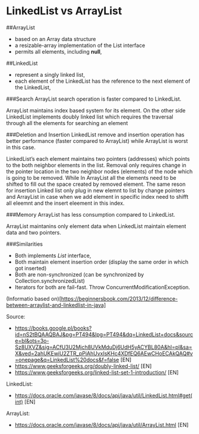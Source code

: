 # LinkedList vs ArrayList


##ArrayList
- based on an Array data structure
- a resizable-array implementation of the List interface
- permits all elements, including **null**, 

##LinkedList
-  represent a singly linked list,
-  each element of the LinkedList has the reference to the next element of the LinkedList,


###Search
ArrayList search operation is faster compared to LinkedList. 
 
ArrayList maintains index based system for its element. On the other side LinkedList implements doubly linked list which requires the traversal through all the elements for searching an element


###Deletion and Insertion
LinkedList remove and insertion operation has better performance (faster compared to ArrayList) while ArrayList is worst in this case.

LinkedList’s each element maintains two pointers (addresses) which points to the both neighbor elements in the list. Removal only requires change in the pointer location in the two neighbor nodes (elements) of the node which is going to be removed. While In ArrayList all the elements need to be shifted to fill out the space created by removed element. The same reson for insertion Linked list only plug in new elemnt to list by change pointers and ArrayList in case when we add element in specific index need to shifft all eleemnt and the insert eleement in this index.

###Memory
ArrayList has less consumption compared to LinkedList.

ArrayList maintanins only element data when LinkedList maintain element data and two pointers.

###Similarities
- Both implements *List* interface,
- Both maintain element insertion order (display the same order in which got inserted)
- Both are non-synchronized (can be synchronized by Collection.synchronizedList)
- Iterators for both are fail-fast. Throw  ConcurrentModificationException.

(Informatio based on)[https://beginnersbook.com/2013/12/difference-between-arraylist-and-linkedlist-in-java]

Source: 
 - https://books.google.pl/books?id=nS2tBQAAQBAJ&pg=PT494&lpg=PT494&dq=LinkedList+docs&source=bl&ots=3o-Sz8UXVZ&sig=ACfU3U2Mjch8UVkMduDj6UdH5yACYBL80A&hl=pl&sa=X&ved=2ahUKEwiU2ZTR_pPiAhUvxIsKHc4XDfEQ6AEwCHoECAkQAQ#v=onepage&q=LinkedList%20docs&f=false [EN]
 - https://www.geeksforgeeks.org/doubly-linked-list/ [EN]
 - https://www.geeksforgeeks.org/linked-list-set-1-introduction/ [EN]

 LinkedList:
  - https://docs.oracle.com/javase/8/docs/api/java/util/LinkedList.html#get(int) [EN]

 ArrayList:
 - https://docs.oracle.com/javase/8/docs/api/java/util/ArrayList.html [EN]